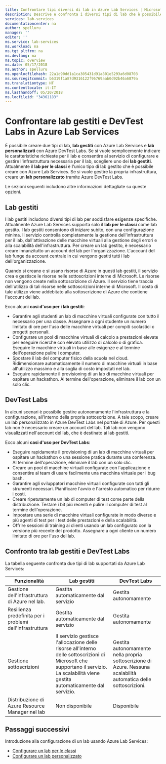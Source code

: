 ```yaml
---
title: Confrontare tipi diversi di lab in Azure Lab Services | Microsoft Docs
description: Descrive e confronta i diversi tipi di lab che è possibile creare usando Azure Lab Services (in precedenza DevTest Labs).
services: lab-services
documentationcenter: na
author: spelluru
manager: ''
editor: ''
ms.service: lab-services
ms.workload: na
ms.tgt_pltfrm: na
ms.devlang: na
ms.topic: overview
ms.date: 05/17/2018
ms.author: spelluru
ms.openlocfilehash: 22a1c90dd1a1ca305431d91a801e5293a6d08703
ms.sourcegitcommit: b6319f1a87d9316122f96769aab0d92b46a6879a
ms.translationtype: HT
ms.contentlocale: it-IT
ms.lasthandoff: 05/20/2018
ms.locfileid: "34361183"
---
```

# <a name="compare-managed-and-devtest-labs-in-azure-lab-services"></a>Confrontare lab gestiti e DevTest Labs in Azure Lab Services
È possibile creare due tipi di lab, **lab gestiti** con Azure Lab Services e **lab personalizzati** con Azure DevTest Labs. Se si vuole semplicemente indicare le caratteristiche richieste per il lab e consentire al servizio di configurare e gestire l'infrastruttura necessaria per il lab, scegliere uno dei **lab gestiti**. Attualmente il **lab per le classi** è l'unico tipo di lab gestito che è possibile creare con Azure Lab Services. Se si vuole gestire la propria infrastruttura, creare un **lab personalizzato** tramite Azure DevTest Labs.

Le sezioni seguenti includono altre informazioni dettagliate su queste opzioni. 

## <a name="managed-labs"></a>Lab gestiti
I lab gestiti includono diversi tipi di lab per soddisfare esigenze specifiche. Attualmente Azure Lab Services supporta solo il **lab per le classi** come lab gestito. I lab gestiti consentono di iniziare subito, con una configurazione minima. Il servizio controlla completamente la gestione dell'infrastruttura per il lab, dall'attivazione delle macchine virtuali alla gestione degli errori e alla scalabilità dell'infrastruttura. Per creare un lab gestito, è necessario creare innanzitutto un account del lab per l'organizzazione. L'account del lab funge da account centrale in cui vengono gestiti tutti i lab dell'organizzazione. 

Quando si creano e si usano risorse di Azure in questi lab gestiti, il servizio crea e gestisce le risorse nelle sottoscrizioni interne di Microsoft. Le risorse non vengono create nella sottoscrizione di Azure. Il servizio tiene traccia dell'utilizzo di tali risorse nelle sottoscrizioni interne di Microsoft. Il costo di tale utilizzo viene addebitato alla sottoscrizione di Azure che contiene l'account del lab.   

Ecco alcuni **casi d'uso per i lab gestiti**: 

- Garantire agli studenti un lab di macchine virtuali configurate con tutto il necessario per una classe. Assegnare a ogni studente un numero limitato di ore per l'uso delle macchine virtuali per compiti scolastici o progetti personali.
- Configurare un pool di macchine virtuali di calcolo a prestazioni elevate per eseguire ricerche con elevato utilizzo di calcolo o di grafica. Eseguire le macchine virtuali in base alle esigenze e al termine dell'operazione pulire i computer. 
- Spostare il lab del computer fisico della scuola nel cloud. Ridimensionare automaticamente il numero di macchine virtuali in base all'utilizzo massimo e alla soglia di costo impostati nel lab.  
- Eseguire rapidamente il provisioning di un lab di macchine virtuali per ospitare un hackathon. Al termine dell'operazione, eliminare il lab con un solo clic. 


## <a name="devtest-labs"></a>DevTest Labs
In alcuni scenari è possibile gestire autonomamente l'infrastruttura e la configurazione, all'interno della propria sottoscrizione. A tale scopo, creare un lab personalizzato in Azure DevTest Labs nel portale di Azure. Per questi lab non è necessario creare un account del lab. Tali lab non vengono visualizzati nell'account del lab, che è destinato ai lab gestiti.  

Ecco alcuni **casi d'uso per DevTest Labs**: 

- Eseguire rapidamente il provisioning di un lab di macchine virtuali per ospitare un hackathon o una sessione pratica durante una conferenza. Al termine dell'operazione, eliminare il lab con un solo clic. 
- Creare un pool di macchine virtuali configurate con l'applicazione e consentire al team di usare facilmente una macchina virtuale per i bug bash.  
- Garantire agli sviluppatori macchine virtuali configurate con tutti gli strumenti necessari. Pianificare l'avvio e l'arresto automatico per ridurre i costi. 
- Creare ripetutamente un lab di computer di test come parte della distribuzione. Testare i bit più recenti e pulire il computer di test al termine dell'operazione. 
- Impostare una serie di macchine virtuali configurate in modo diverso e più agenti di test per i test delle prestazioni e della scalabilità. 
- Offrire sessioni di training ai clienti usando un lab configurato con la versione più recente del prodotto. Assegnare a ogni cliente un numero limitato di ore per l'uso del lab. 


## <a name="managed-labs-vs-devtest-labs"></a>Confronto tra lab gestiti e DevTest Labs
La tabella seguente confronta due tipi di lab supportati da Azure Lab Services: 

| Funzionalità | Lab gestiti | DevTest Labs |
| -------- | ----------------  | ---------- |
| Gestione dell'infrastruttura di Azure nel lab. |  Gestita automaticamente dal servizio | Gestita autonomamente  |
| Resilienza predefinita per i problemi dell'infrastruttura | Gestita automaticamente dal servizio | Gestita autonomamente  |
| Gestione sottoscrizioni | Il servizio gestisce l'allocazione delle risorse all'interno delle sottoscrizioni di Microsoft che supportano il servizio. La scalabilità viene gestita automaticamente dal servizio. | Gestita autonomamente nella propria sottoscrizione di Azure. Nessuna scalabilità automatica delle sottoscrizioni. |
| Distribuzione di Azure Resource Manager nel lab | Non disponibile | Disponibile |

## <a name="next-steps"></a>Passaggi successivi
Introduzione alla configurazione di un lab usando Azure Lab Services:

- [Configurare un lab per le classi](tutorial-setup-classroom-lab.md)
- [Configurare un lab personalizzato](tutorial-create-custom-lab.md)
